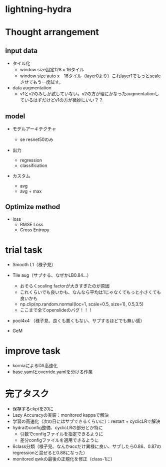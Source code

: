 # lightning-hydra


# Thought arrangement

## input data
* タイル化
    * window size固定128 x 16タイル
    * window size auto x　16タイル（layer0より）これlayer1でもっとscaleさせてもう一度試す。
* data augmentation
    * v1とv2のみしか試していない。v2の方が理にかなったaugmentationしているはずだけどv1の方が微妙にいい？？

## model
* モデルアーキテクチャ
    * se resnet50のみ

* 出力
    * regression
    * classification
    
* カスタム
    * avg
    * avg + max

## Optimize method
* loss
    * RMSE Loss
    * Cross Entropy


# trial task
* Smooth L1（様子見）
* Tile aug（サブする、なぜかLB0.84...）
    * おそらくscaling factorが大きすぎたのが原因
    * これくらいでも良いかも、なんなら平均は1じゃなくてもっと小さくても良いかも
    * np.clip(np.random.normal(loc=1, scale=0.5, size=1), 0.5,3.5)
    * ここまで全てopenslideのバグ！！！

* pool4x4 （様子見、良くも悪くもない、サブするほどでも無い感）
* GeM

# improve task
* korniaによるDA高速化
* base.yamlとoverride.yamlを分ける作業

# 完了タスク
* 保存するckptを20に
* Lazy Accuracyの実装：monitored kappaで解決
* 学習の高速化（次の日にはサブできるくらいに）：restart + cyclicLRで解決
* hydraのconfig整備、cyclicLRの部分とか特に
    * 引数でconfigファイルを指定できるように
    * 差分configファイルを適用できるように
* 6class分類（様子見、なんかaccだけ異様に良い、サブしたら0.86、0.87のregressionと混ぜると0.88になった）
* monitored qwkの最後の正規化を修正（class-1に）
